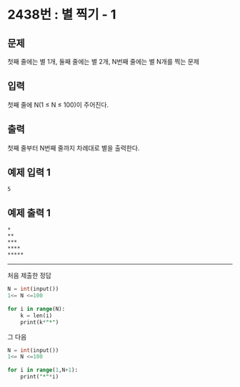 # 2438번 :  별 찍기 - 1

## 문제

첫째 줄에는 별 1개, 둘째 줄에는 별 2개, N번째 줄에는 별 N개를 찍는 문제

## 입력

첫째 줄에 N(1 ≤ N ≤ 100)이 주어진다.

## 출력

첫째 줄부터 N번째 줄까지 차례대로 별을 출력한다.

## 예제 입력 1

```
5

```

## 예제 출력 1

```
*
**
***
****
*****
```

---

처음 제출한 정답 

```sql
N = int(input())
1<= N <=100
    
for i in range(N):
    k = len(i)
    print(k*"*")
```

 그 다음

```sql
N = int(input())
1<= N <=100
    
for i in range(1,N+1):
    print("*"*i)
```
